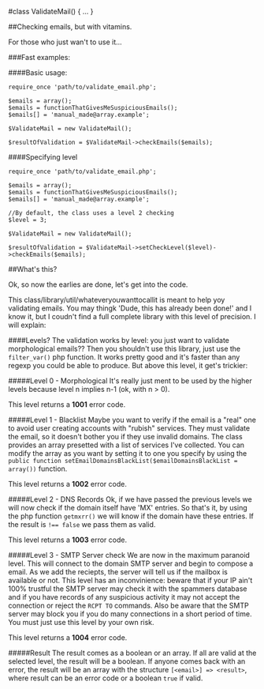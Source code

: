 #class ValidateMail() { … }

##Checking emails, but with vitamins.

For those who just wan't to use it...

###Fast examples:

####Basic usage:

~~~ .php
require_once 'path/to/validate_email.php';

$emails = array();
$emails = functionThatGivesMeSuspiciousEmails();
$emails[] = 'manual_made@array.example';

$ValidateMail = new ValidateMail();

$resultOfValidation = $ValidateMail->checkEmails($emails);
~~~

####Specifying level

~~~ .php
require_once 'path/to/validate_email.php';

$emails = array();
$emails = functionThatGivesMeSuspiciousEmails();
$emails[] = 'manual_made@array.example';

//By default, the class uses a level 2 checking
$level = 3;

$ValidateMail = new ValidateMail();

$resultOfValidation = $ValidateMail->setCheckLevel($level)->checkEmails($emails);
~~~

##What's this?

Ok, so now the earlies are done, let's get into the code.

This class/library/util/whateveryouwanttocallit is meant to help yoy validating emails. You may thingk 'Dude, this has already been done!' and I know it, but I coudn't find a full complete library with this level of precision. I will explain:

####Levels?
The validation works by level: you just want to validate morphological emails?? Then you shouldn't use this library, just use the `filter_var()` php function. It works pretty good and it's faster than any regexp you could be able to produce. But above this level, it get's trickier:

#####Level 0 - Morphological
It's really just ment to be used by the higher levels because level n implies n-1 (ok, with n > 0).

This level returns a **1001** error code.

#####Level 1 - Blacklist
Maybe you want to verify if the email is a "real" one to avoid user creating accounts with "rubish" services. They must validate the email, so it doesn't bother you if they use invalid domains. The class provides an array presetted with a list of services I've collected. You can modify the array as you want by setting it to one you specify by using the `public function setEmailDomainsBlackList($emailDomainsBlackList = array())` function.

This level returns a **1002** error code.

#####Level 2 - DNS Records
Ok, if we have passed the previous levels we will now check if the domain itself have 'MX' entries. So that's it, by using the php function `getmxrr()` we will know if the domain have these entries. If the result is `!== false` we pass them as valid.

This level returns a **1003** error code.

#####Level 3 - SMTP Server check
We are now in the maximum paranoid level. This will connect to the domain SMTP server and begin to compose a email. As we add the reciepts, the server will tell us if the mailbox is available or not. This level has an inconvinience: beware that if your IP ain't 100% trustful the SMTP server may check it with the spammers database and if you have records of any suspicious activity it may not accept the connection or reject the `RCPT TO` commands. Also be aware that the SMTP server may block you if you do many connections in a short period of time. You must just use this level by your own risk.

This level returns a **1004** error code.

#####Result
The result comes as a boolean or an array. If all are valid at the selected level, the result will be a boolean. If anyone comes back with an error, the result will be an array with the structure `[<email>] => <result>`, where result can be an error code or a boolean `true` if valid.